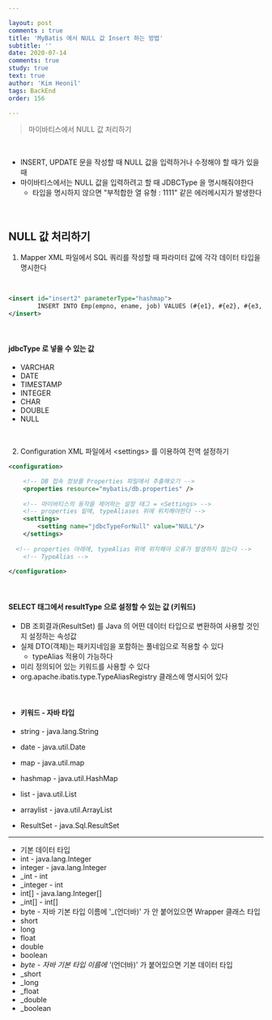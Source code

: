```yaml
---

layout: post
comments : true
title: 'MyBatis 에서 NULL 값 Insert 하는 방법'
subtitle: ''
date: 2020-07-14
comments: true
study: true
text: true
author: 'Kim Heonil'
tags: BackEnd
order: 156

---
```

> 마이바티스에서 NULL 값 처리하기

<br>

- INSERT, UPDATE 문을 작성할 때 NULL 값을 입력하거나 수정해야 할 때가 있을 때
- 마이바티스에서는 NULL  값을 입력하려고 할 때 JDBCType 을 명시해줘야한다
  - 타입을 명시하지 않으면 "부적합한 열 유형 : 1111" 같은 에러메시지가 발생한다

<br>

## NULL 값 처리하기

1. Mapper XML 파일에서 SQL 쿼리를 작성할 때 파라미터 값에 각각 데이터 타입을 명시한다

   <br>

``` xml
<insert id="insert2" parameterType="hashmap">
		INSERT INTO Emp(empno, ename, job) VALUES (#{e1}, #{e2}, #{e3, jdbcType = VARCHAR })
</insert>
```

​		<br>

#### jdbcType 로 넣을 수 있는 값

- VARCHAR
- DATE
- TIMESTAMP
- INTEGER
- CHAR
- DOUBLE
- NULL

<br>

2. Configuration XML 파일에서 &lt;settings> 를 이용하여 전역 설정하기

``` xml
<configuration>

	<!-- DB 접속 정보를 Properties 파일에서 추출해오기 -->
	<properties resource="mybatis/db.properties" />
	
	<!-- 마이바티스의 동작을 제어하는 설정 태그 = <Settings> -->
	<!-- properties 밑에, typeAliases 위에 위치해야한다 -->
	<settings>
		<setting name="jdbcTypeForNull" value="NULL"/>
	</settings>
  
  <!-- properties 아래에, typeAlias 위에 위치해야 오류가 발생하지 않는다 -->
 	<!-- TypeAlias -->
	
</configuration>
```

<br>

#### SELECT 태그에서 resultType 으로 설정할 수 있는 값 (키워드)

- DB 조회결과(ResultSet) 를 Java 의 어떤 데이터 타입으로 변환하여 사용할 것인지 설정하는 속성값
- 실제 DTO(객체)는 패키지네임을 포함하는 풀네임으로 적용할 수 있다
  - typeAlias 적용이 가능하다
- 미리 정의되어 있는 키워드를 사용할 수 있다
- org.apache.ibatis.type.TypeAliasRegistry 클래스에 명시되어 있다

<br>

- #### 키워드 - 자바 타입

- string - java.lang.String

- date - java.util.Date

- map - java.util.map

- hashmap - java.util.HashMap

- list - java.util.List

- arraylist - java.util.ArrayList

- ResultSet - java.Sql.ResultSet

------------

- 기본 데이터 타입
- int - java.lang.Integer
- integer - java.lang.Integer
- _int - int
- _integer - int
- int[] - java.lang.Integer[]
- _int[] - int[]
- byte - 자바 기본 타입 이름에 '_(언더바)' 가 안 붙어있으면 Wrapper 클래스 타입
- short
- long
- float
- double
- boolean
- _byte - 자바 기본 타입 이름에 '_(언더바)' 가 붙어있으면 기본 데이터 타입
- _short
- _long
- _float
- _double
- _boolean

<br><br>